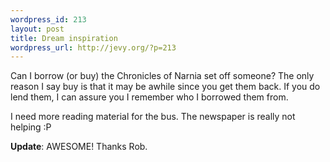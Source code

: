 ```yaml
--- 
wordpress_id: 213
layout: post
title: Dream inspiration
wordpress_url: http://jevy.org/?p=213
---
```

Can I borrow (or buy) the Chronicles of Narnia set off someone?  The only reason I say buy is that it may be awhile since you get them back.  If you do lend them, I can assure you I remember who I borrowed them from.

I need more reading material for the bus.  The newspaper is really not helping :P

<strong>Update</strong>: AWESOME!  Thanks Rob.
